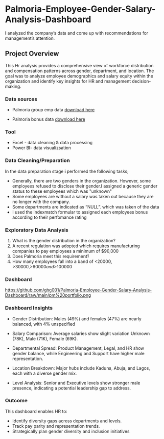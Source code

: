 # Palmoria-Employee-Gender-Salary-Analysis-Dashboard
I analyzed the company’s data and come up with recommendations for management’s attention.
## Project Overview

This Hr analysis provides a comprehensive view of workforce distribution and compensation patterns across gender, department, and location. The goal was to analyze employee demographics and salary equity within the organization and identify key insights for HR and management decision-making.

### Data sources 
- Palmoria group  emp data [download here](https://github.com/ghg001/Palmoria-Employee-Gender-Salary-Analysis-Dashboard/blob/main/palmoria%20emp%20data.csv)

- Palmoria bonus data [download here](https://github.com/ghg001/Palmoria-Employee-Gender-Salary-Analysis-Dashboard/blob/main/Palmoria%20Group%20emp-data.csv)


### Tool
- Excel - data cleaning & data processing
- Power BI- data visualizsation


### Data Cleaning/Preparation
In the data preparation stage i performed the following tasks;
- Generally, there are two genders in the organization. However, some employees refused to disclose their gender.I assigned a generic gender status to these employees which was "unknown"
- Some employees are without a salary was taken out because they are no longer with the company.
- Some departments are indicated as “NULL”. which was taken of the data
- I used the indexmatch formular to assigned each employees bonus according to their perfomance rating


### Exploratory Data Analysis
1. What is the gender distribution in the organization?
2. A recent regulation was adopted which requires manufacturing companies to pay employees a minimum of $90,000
3. Does Palmoria meet this requirement?
4. How many employees fall into a band of <$20000, >$30000,>$60000 and >$100000

### Dashboard
https://github.com/ghg001/Palmoria-Employee-Gender-Salary-Analysis-Dashboard/raw/main/pm%20portfolio.png


### Dashboard Insights
- Gender Distribution: Males (49%) and females (47%) are nearly balanced, with 4% unspecified

- Salary Comparison: Average salaries show slight variation  Unknown (78K), Male (71K), Female (69K).

- Departmental Spread: Product Management, Legal, and HR show gender balance, while Engineering and Support have higher male representation.
- Location Breakdown: Major hubs include Kaduna, Abuja, and Lagos, each with a diverse gender mix.

- Level Analysis: Senior and Executive levels show stronger male presence, indicating a potential leadership gap to address.

### Outcome
 This dashboard enables HR to:
 - Identify diversity gaps across departments and levels.
- Track pay parity and representation trends.
- Strategically plan gender diversity and inclusion initiatives
